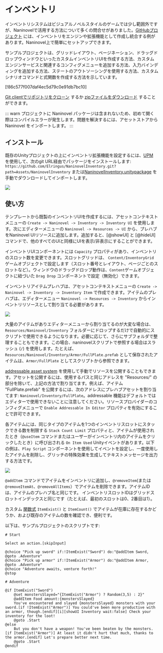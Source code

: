 ﻿# インベントリ

インベントリシステムはビジュアルノベルスタイルのゲームでは少し範囲外ですが、Naninovelで活用する方法について多くの問合せがありました。[GitHubプロジェクト](https://github.com/Elringus/NaninovelInventory) には、インベントリをエンジンや拡張機能として作成し統合する例があります。Naninovel上で簡単にセットアップできます。

サンプルプロジェクトは、グリッドレイアウト、ページネーション、ドラッグドロップウィンドウといったカスタムインベントリUIを作成する方法、カスタムエンジンサービスと関連するコンフィグメニューを追加する方法、入力バインディングを追加する方法、ステートのアウトソーシングを使用する方法、カスタムシナリオコマンドと式関数を作成する方法を示しています。

[!86c577f007daf4ec5d79c0e91db7bc10]

[Git clientでリポジトリをクローン](https://help.github.com/ja/github/creating-cloning-and-archiving-repositories/cloning-a-repository) するか [zipファイルをダウンロード](https://github.com/Elringus/NaninovelDemo/archive/master.zip) することができます。

::: warn
プロジェクトに Naninovel パッケージは含まれないため、初めて開く際はコンパイルエラーが発生します。問題を解決するには、アセットストアから Naninovel をインポートします。
:::

## インストール

既存のUnityプロジェクトの上にインベントリ拡張機能を設定するには、[UPM](https://docs.unity3d.com/Manual/upm-ui.html) を使用して、次のgit URL経由でパッケージをインストールします: `https://github.com/Elringus/NaninovelInventory.git?path=Assets/NaninovelInventory` または[NaninovelInventory.unitypackage](https://github.com/Elringus/NaninovelInventory/raw/master/NaninovelInventory.unitypackage) を手動でダウンロードしてインポートします。

![](https://i.gyazo.com/b54e9daa9a483d9bf7f74f0e94b2d38a.gif)

## 使い方

テンプレートから既製のインベントリUIを作成するには、アセットコンテキストメニューの `Create -> Naninovel -> Inventory -> Inventory UI` を使用します。次にエディターメニューの `Naninovel -> Resources -> UI` から、プレハブをNaninovel UIリソースに追加します。追加すると、[@showUI] と [@hideUI] コマンドで、他のすべてのUIと同様にUIを表示/非表示にすることができます。

インベントリUIコンポーネントには `Capacity` プロパティがあり、インベントリのスロット数を変更できます。スロットグリッドは、 `Content/InventoryGrid` ゲームオブジェクトで設定します（スロット番号とレイアウト、ページごとのスロットなど）。ウィンドウのドラッグドロップ動作は、`Content`ゲームオブジェクトに紐づいた `Drag Drop` コンポーネントで設定（無効化）できます。

インベントリアイテムプレハブは、アセットコンテキストメニューの `Create -> Naninovel -> Inventory -> Inventory Item` で作成できます。アイテムのプレハブは、エディターメニュー `Naninovel -> Resources -> Inventory` からインベントリリソースとして割り当てる必要があります。

![](https://i.gyazo.com/6062f8a433a47306f582a849c7bbf57e.png)

大量のアイテムがありエディターメニューから割り当てるのが大変な場合は、`Resources/Naninovel/Inventory` フォルダーにドロップするだけで自動的にスクリプトで使用できるようになります。必要に応じて、さらにサブフォルダで整理することもできます。この場合、naninovelスクリプトで参照する場合はスラッシュ (`/`) を使用します。たとえば、`Resources/Naninovel/Inventory/Armor/FullPlate.prefab` として保存されたアイテムは、`Armor/FullPlate` としてスクリプトから参照できます。

[addressable asset system](/ja/guide/resource-providers.md#addressable) を使用して手動でリソースを公開することもできます。アセットを公開するには、使用するパスと同じアドレスを "Resources/" の部分を除いて、上記の方法で割り当てます。例えば、アイテム "FullPlate.prefab" を公開するには、次のアドレスにプレハブアセットを割り当てます: `Naninovel/Inventory/FullPlate`。addressable 機能はデフォルトではエディターで使用できないことに注意してください。リソースプロバイダーのコンフィグメニューで `Enable Addressable In Editor` プロパティを有効にすることで許可できます。

各アイテムには、同じタイプのアイテムを1つのインベントリスロットにスタックできる数を制限する `Stack Count Limit` プロパティと、アイテムが使用されたとき（`@useItem` コマンドまたはユーザーがインベントリ内のアイテムをクリックしたとき）に呼び出される `On Item Used` Unityイベントがあります。以下の例は、`Play Script` コンポーネントを使用してイベントを設定し、一度使用したアイテムを削除し、グリッチの特殊効果を生成してテキストメッセージを出力する方法です。

![](https://i.gyazo.com/010a9ba35db607ba46d78eda3513f678.png)

`@addItem` コマンドでアイテムをインベントリに追加し、`@removeItem`(または`@removeItemAt`、`@removeAllItems`）でアイテムを削除できます。アイテムIDは、アイテムのプレハブ名と同じです。 インベントリスロットIDはグリッドスロットインデックスと同じです（たとえば、最初のスロットは0、2番目は1）。

カスタム [関数式](/ja/guide/script-expressions.md#関数式) `ItemExist()` と `ItemCount()` でアイテムが在庫に存在するかどうか、および既存のアイテムの数を確認でき、便利です。

以下は、サンプルプロジェクトのスクリプトです:

```nani
# Start

Select an action.[skipInput]

@choice "Pick up sword" if:!ItemExist("Sword") do:"@addItem Sword, @goto .Adventure"
@choice "Pick up armor" if:!ItemExist("Armor") do:"@addItem Armor, @goto .Adventure"
@choice "Adventure awaits, venture forth!"
@stop

# Adventure

@if ItemExist("Sword")
	@set monstersSlayed="{ItemExist("Armor") ? Random(3,5) : 2}"
	@addItem Food amount:{monstersSlayed}
	You've encountered and slayed {monstersSlayed} monsters with your sword.[if !ItemExist("Armor")] You could've been more productive with an armor, though.[endif][i][showUI Inventory wait:false] Check your inventory for the loot!
	@goto .Start
@else
	But you don't have a weapon! You've been beaten by the monsters.[if ItemExist("Armor")] At least it didn't hurt that much, thanks to the armor.[endif] Let's prepare better next time.
	@goto .Start
@endif
```
